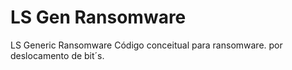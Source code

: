 # LS Gen Ransomware
 LS Generic Ransomware Código conceitual para ransomware. por deslocamento de bit´s. 
